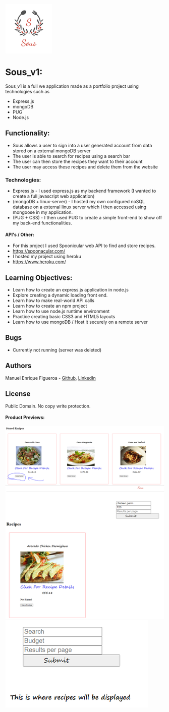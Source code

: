 ![sous_logo](https://raw.githubusercontent.com/FicusCarica308/sous_v1/master/application/page_content/images/sous_logo.png)
# Sous_v1:
Sous_v1 is a full we application made as a portfolio project using technologies such as
* Express.js
* mongoDB
* PUG
* Node.js

## Functionality:
* Sous allows a user to sign into a user generated account from data stored on a external mongoDB server
* The user is able to search for recipes using a search bar
* The user can then store the recipes they want to their account
* The user may access these recipes and delete them from the website

### Technologies:
* Express.js - I used express.js as my backend framework (I wanted to create a full javascript web application)
* (mongoDB + linux-server) - I hosted my own configured noSQL database on a external linux server which I then accessed using mongoose in my application.
* (PUG + CSS) - I then used PUG to create a simple front-end to show off my back-end functionalities.

#### API's / Other:
* For this project I used Spoonicular web API to find and store recipes.
* https://spoonacular.com/
* I hosted my project using heroku
* https://www.heroku.com/

## Learning Objectives:
* Learn how to create an express.js application in node.js
* Explore creating a dynamic loading front end.
* Learn how to make real-world API calls
* Learn how to create an npm project
* Learn how to use node.js runtime environment
* Practice creating basic CSS3 and HTML5 layouts
* Learn how to use mongoDB / Host it securely on a remote server

## Bugs
* Currently not running (server was deleted)

## Authors
Manuel Enrique Figueroa - [Github](https://github.com/FicusCarica308), [LinkedIn](https://www.linkedin.com/in/manuel-figueroa-292216215)

## License
Public Domain. No copy write protection.

#### Product Previews:
![sous_logo](https://raw.githubusercontent.com/FicusCarica308/sous_v1/master/application/page_content/images/delete_recipe.PNG)
![sous_logo](https://raw.githubusercontent.com/FicusCarica308/sous_v1/master/application/page_content/images/sous_recipe_save.png)
![sous_logo](https://raw.githubusercontent.com/FicusCarica308/sous_v1/master/application/page_content/images/sous_recipe_search.png)
